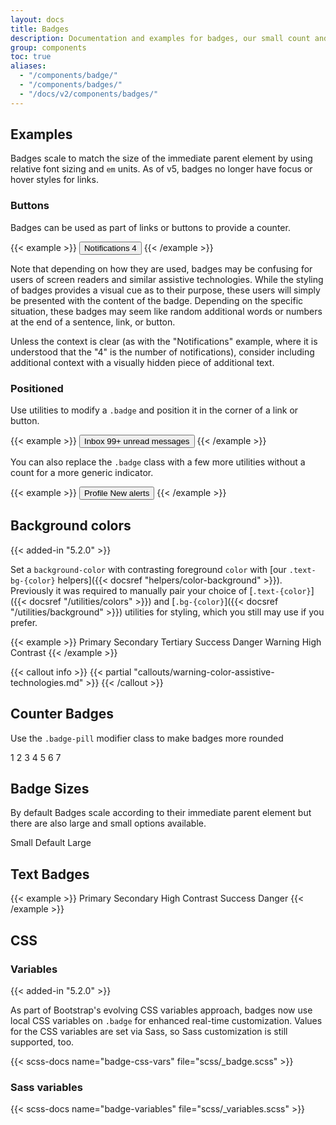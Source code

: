 ```yaml
---
layout: docs
title: Badges
description: Documentation and examples for badges, our small count and labeling component.
group: components
toc: true
aliases:
  - "/components/badge/"
  - "/components/badges/"
  - "/docs/v2/components/badges/"
---
```


## Examples

Badges scale to match the size of the immediate parent element by using relative font sizing and `em` units. As of v5, badges no longer have focus or hover styles for links.

### Buttons

Badges can be used as part of links or buttons to provide a counter.

{{< example >}}
<button type="button" class="btn btn-primary">
  Notifications <span class="badge text-bg-secondary">4</span>
</button>
{{< /example >}}

Note that depending on how they are used, badges may be confusing for users of screen readers and similar assistive technologies. While the styling of badges provides a visual cue as to their purpose, these users will simply be presented with the content of the badge. Depending on the specific situation, these badges may seem like random additional words or numbers at the end of a sentence, link, or button.

Unless the context is clear (as with the "Notifications" example, where it is understood that the "4" is the number of notifications), consider including additional context with a visually hidden piece of additional text.

### Positioned

Use utilities to modify a `.badge` and position it in the corner of a link or button.

{{< example >}}
<button type="button" class="btn btn-primary position-relative">
  Inbox
  <span class="position-absolute top-0 start-100 translate-middle badge rounded-pill bg-danger">
    99+
    <span class="visually-hidden">unread messages</span>
  </span>
</button>
{{< /example >}}

You can also replace the `.badge` class with a few more utilities without a count for a more generic indicator.

{{< example >}}
<button type="button" class="btn btn-primary position-relative">
  Profile
  <span class="position-absolute top-0 start-100 translate-middle p-2 bg-danger border border-light rounded-circle">
    <span class="visually-hidden">New alerts</span>
  </span>
</button>
{{< /example >}}

## Background colors

{{< added-in "5.2.0" >}}

Set a `background-color` with contrasting foreground `color` with [our `.text-bg-{color}` helpers]({{< docsref "helpers/color-background" >}}). Previously it was required to manually pair your choice of [`.text-{color}`]({{< docsref "/utilities/colors" >}}) and [`.bg-{color}`]({{< docsref "/utilities/background" >}}) utilities for styling, which you still may use if you prefer.

{{< example >}}
<span class="badge text-bg-primary">Primary</span>
<span class="badge text-bg-secondary">Secondary</span>
<span class="badge text-bg-tertiary">Tertiary</span>
<span class="badge text-bg-success">Success</span>
<span class="badge text-bg-danger">Danger</span>
<span class="badge text-bg-warning">Warning</span>
<span class="badge bg-high-contrast">High Contrast</span>
{{< /example >}}

{{< callout info >}}
{{< partial "callouts/warning-color-assistive-technologies.md" >}}
{{< /callout >}}

## Counter Badges

Use the `.badge-pill` modifier class to make badges more rounded

<div class="mb-3">
  <span class="badge badge-pill bg-primary">1</span>
  <span class="badge badge-pill bg-secondary">2</span>
  <span class="badge badge-pill text-bg-tertiary">3</span>
  <span class="badge badge-pill bg-high-contrast">4</span>
  <span class="badge badge-pill bg-success">5</span>
  <span class="badge badge-pill bg-danger">6</span>
  <span class="badge badge-pill bg-warning">7</span>
</div>

## Badge Sizes

By default Badges scale according to their immediate parent element but there are also large and small options available.

<span class="badge badge-sm bg-primary">Small</span>
<span class="badge bg-primary">Default</span>
<span class="badge badge-lg bg-primary">Large</span>

## Text Badges

{{< example >}}
<span class="badge text-primary">Primary</span>
<span class="badge text-secondary">Secondary</span>
<span class="badge text-body">High Contrast</span>
<span class="badge text-success">Success</span>
<span class="badge text-danger">Danger</span>
{{< /example >}}

## CSS

### Variables

{{< added-in "5.2.0" >}}

As part of Bootstrap's evolving CSS variables approach, badges now use local CSS variables on `.badge` for enhanced real-time customization. Values for the CSS variables are set via Sass, so Sass customization is still supported, too.

{{< scss-docs name="badge-css-vars" file="scss/_badge.scss" >}}

### Sass variables

{{< scss-docs name="badge-variables" file="scss/_variables.scss" >}}
